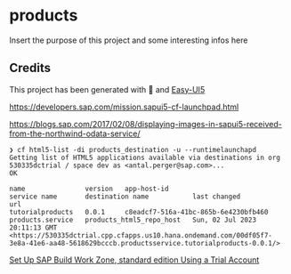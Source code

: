 # products

Insert the purpose of this project and some interesting infos here

## Credits

This project has been generated with 💙 and [Easy-UI5](https://github.com/SAP/generator-easy-ui5)


<https://developers.sap.com/mission.sapui5-cf-launchpad.html>

<https://blogs.sap.com/2017/02/08/displaying-images-in-sapui5-received-from-the-northwind-odata-service/>




```
❯ cf html5-list -di products_destination -u --runtimelaunchapd
Getting list of HTML5 applications available via destinations in org 530335dctrial / space dev as <antal.perger@sap.com>...
OK

name               version   app-host-id                            service name       destination name           last changed                    url
tutorialproducts   0.0.1     c8eadcf7-516a-41bc-865b-6e4230bfb460   products.service   products_html5_repo_host   Sun, 02 Jul 2023 20:11:13 GMT   <https://530335dctrial.cpp.cfapps.us10.hana.ondemand.com/00df05f7-3e8a-41e6-aa48-5618629bcccb.productsservice.tutorialproducts-0.0.1/>
```

[Set Up SAP Build Work Zone, standard edition Using a Trial Account](https://developers.sap.com/tutorials/cp-portal-cloud-foundry-getting-started.html)

